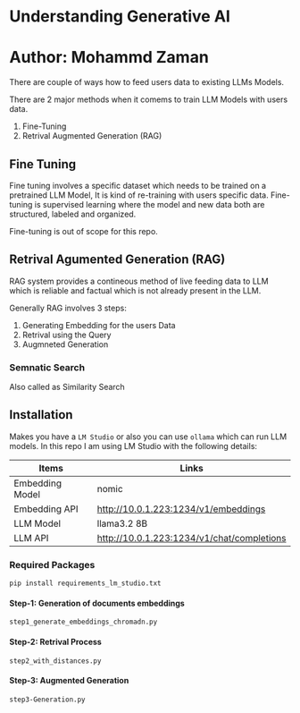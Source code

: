 # Understanding Generative AI
# Author: Mohammd Zaman

There are couple of ways how to feed users data to existing LLMs Models. 

There are 2 major methods when it comems to train LLM Models with users data.

1. Fine-Tuning
2. Retrival Augmented Generation (RAG)


## Fine Tuning

Fine tuning involves a specific dataset which needs to be trained on a pretrained LLM Model, It is kind of re-training with users specific data. Fine-tuning is supervised learning where the model and new data both are structured, labeled and organized.

Fine-tuning is out of scope for this repo.


## Retrival Agumented Generation (RAG)

RAG system provides a contineous method of live feeding data to LLM which is reliable and factual which is not already present in the LLM. 

Generally RAG involves 3 steps:

1. Generating Embedding for the users Data
2. Retrival using the Query
3. Augmneted Generation

### Semnatic Search

Also called as Similarity Search 


## Installation

Makes you have a `LM Studio` or also you can use `ollama` which can run LLM models.
In this repo I am using LM Studio with the following details:

| Items    | Links |
| -------- | ------- |
| Embedding Model  |  nomic    |
| Embedding API  |  http://10.0.1.223:1234/v1/embeddings    |
| LLM Model  | llama3.2 8B     |
| LLM API  |   http://10.0.1.223:1234/v1/chat/completions   |


### Required Packages

```
pip install requirements_lm_studio.txt
```

#### Step-1: Generation of documents embeddings

```
step1_generate_embeddings_chromadn.py
```

#### Step-2: Retrival Process

```
step2_with_distances.py
```

#### Step-3: Augmented Generation

```
step3-Generation.py
```


